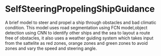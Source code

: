 # SelfSteeringPropelingShipGuidance
A brief model to steer and propel a ship through obstacles and bad climatic condition.
This model uses road segmentation using FCN model,object detection using CNN to identify other ships and the sea to layout a route free of obstacles, it also uses a weather guiding system which takes input from the sattelite as red zones, orange zones and green zones to avoid zones and vary the speed and steering angle. 
